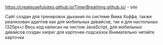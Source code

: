 https://createusefulsites.github.io/TimerBreathing.github.io/ - site

Сайт создан для тренировок дыхания по системе Вима Хоффа, также реализован адаптив как для мобильных девайсов, так и для настольных (320px+)
Весь код написан на чистом JavaScript, для мобильных девайсов создан swiper для карточек-подсказок
Внимательно читайте карточки
